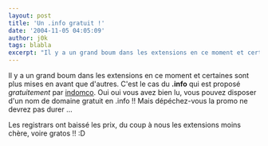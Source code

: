 ```yaml
---
layout: post
title: 'Un .info gratuit !'
date: '2004-11-05 04:05:09'
author: j0k
tags: blabla
excerpt: "Il y a un grand boum dans les extensions en ce moment et certaines sont plus mises en avant que d'autres.    C'est le cas du **.info** qui est proposé *gratuitement* par [indomco](https://www.indomco.fr/). Oui oui vous avez bien lu, vous pouvez disposer d'un nom de domaine gratuit en .info !!   Mais dépéchez-vous la promo ne devrez pas durer ...  \n       …"
---
```


Il y a un grand boum dans les extensions en ce moment et certaines sont plus mises en avant que d'autres.    C'est le cas du **.info** qui est proposé *gratuitement* par [indomco](https://www.indomco.fr/). Oui oui vous avez bien lu, vous pouvez disposer d'un nom de domaine gratuit en .info !!   Mais dépéchez-vous la promo ne devrez pas durer ...

Les registrars ont baissé les prix, du coup à nous les extensions moins chère, voire gratos !!  :D

